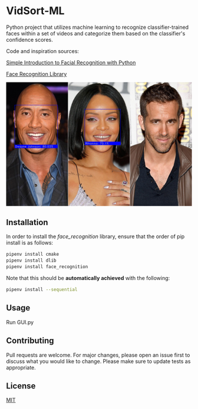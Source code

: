 # VidSort-ML

Python project that utilizes machine learning to recognize classifier-trained faces within a set of videos and categorize them based on the classifier's confidence scores.

Code and inspiration sources:

[Simple Introduction to Facial Recognition with Python](https://www.analyticsvidhya.com/blog/2018/08/a-simple-introduction-to-facial-recognition-with-python-codes/)

[Face Recognition Library](https://github.com/ageitgey/face_recognition/blob/master/README.md#installation)

![face_detection_picture](https://raw.githubusercontent.com/m-rubik/VidSort-ML/master/examples/images/1.jpg "Logo Title Text 1")

## Installation

In order to install the *face_recognition* library, ensure that the order of pip install is as follows:
```bash
pipenv install cmake
pipenv install dlib
pipenv install face_recognition
```

Note that this should be **automatically achieved** with the following:
```bash
pipenv install --sequential
```

## Usage

Run GUI.py

## Contributing
Pull requests are welcome. For major changes, please open an issue first to discuss what you would like to change.
Please make sure to update tests as appropriate.

## License
[MIT](https://choosealicense.com/licenses/mit/)